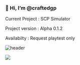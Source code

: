 ### 👋 Hi, I’m @craftedgp

Current Project : SCP Simulator

Project version : Alpha 0.1.2

Availabilty : Request playtest only

![header](https://capsule-render.vercel.app/api?type=rect&color=gradient&height=10)

![](https://komarev.com/ghpvc/?username=craftedgp&color=brightgreen)
